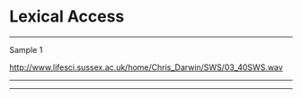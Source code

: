 # Lexical Access


---

Sample 1

http://www.lifesci.sussex.ac.uk/home/Chris_Darwin/SWS/03_40SWS.wav

---


---